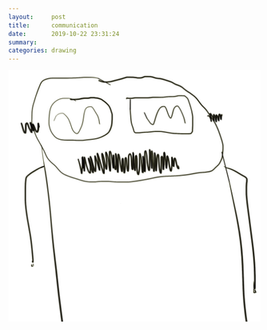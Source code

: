 ```yaml
---
layout:     post
title:      communication
date:       2019-10-22 23:31:24
summary:    
categories: drawing
---
```

![communication](/images/diary/communication.png ".")
